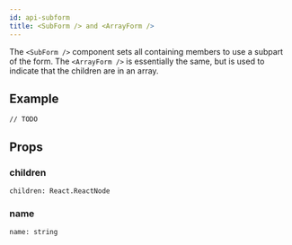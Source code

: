 ```yaml
---
id: api-subform
title: <SubForm /> and <ArrayForm />
---
```


The `<SubForm />` component sets all containing members to use a subpart of the form. The `<ArrayForm />` is essentially the same, but is used to indicate that the children are in an array.

## Example

```tsx
// TODO
```

## Props

### children
`children: React.ReactNode`

### name
`name: string`
